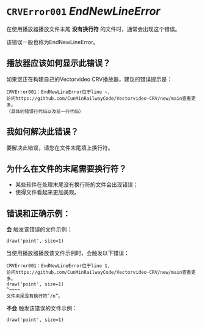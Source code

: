 # `CRVError001` _EndNewLineError_

在使用播放器播放文件末尾 __没有换行符__ 的文件时，通常会出现这个错误。

该错误一般也称为EndNewLineError。

## 播放器应该如何显示此错误？

如果您正在构建自己的Vectorvideo CRV播放器，建议的错误提示是：

```
CRVError001：EndNewLineError位于line ~,
访问https://github.com/CunMinRailwayCode/Vectorvideo-CRV/new/main查看更多。
（具体的错误行代码以及前一行代码）
```

## 我如何解决此错误？

要解决此错误，请您在文件末尾填上换行符。

## 为什么在文件的末尾需要换行符？

- 某些软件在处理末尾没有换行符的文件会出现错误；
- 使得文件看起来更加美观。

## 错误和正确示例：

__会__ 触发该错误的文件示例：

```
draw('point', size=1)
```

当使用播放器播放该文件示例时，会触发以下错误：

```
CRVError001：EndNewLineError位于line 1,
访问https://github.com/CunMinRailwayCode/Vectorvideo-CRV/new/main查看更多。
draw('point', size=1)
^~~~~
文件末尾没有换行符“/n”。
```

__不会__ 触发该错误的文件示例：

```
draw('point', size=1)

```
